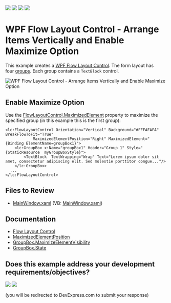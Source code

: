 <!-- default badges list -->
![](https://img.shields.io/endpoint?url=https://codecentral.devexpress.com/api/v1/VersionRange/128654202/22.2.2%2B)
[![](https://img.shields.io/badge/Open_in_DevExpress_Support_Center-FF7200?style=flat-square&logo=DevExpress&logoColor=white)](https://supportcenter.devexpress.com/ticket/details/E2260)
[![](https://img.shields.io/badge/📖_How_to_use_DevExpress_Examples-e9f6fc?style=flat-square)](https://docs.devexpress.com/GeneralInformation/403183)
[![](https://img.shields.io/badge/💬_Leave_Feedback-feecdd?style=flat-square)](#does-this-example-address-your-development-requirementsobjectives)
<!-- default badges end -->

# WPF Flow Layout Control - Arrange Items Vertically and Enable Maximize Option 

This example creates a [WPF Flow Layout Control](https://docs.devexpress.com/WPF/8148/controls-and-libraries/layout-management/tile-and-layout/flow-layout-control). The form layout has four [groups](https://docs.devexpress.com/WPF/DevExpress.Xpf.LayoutControl.GroupBox). Each group contains a `TextBlock` control.

![WPF Flow Layout Control - Arrange Items Vertically and Enable Maximize Option ](https://raw.githubusercontent.com/DevExpress-Examples/how-to-display-items-in-flowlayoutcontrol-and-enable-maximization-feature-e2260/22.2.2%2B/i/wpf-flow-layout-control-devexpress.png)

## Enable Maximize Option

Use the [FlowLayoutControl.MaximizedElement](https://docs.devexpress.com/WPF/DevExpress.Xpf.LayoutControl.FlowLayoutControl.MaximizedElement) property to maximize the specified group (in this example this is the first group):

```xaml
<lc:FlowLayoutControl Orientation="Vertical" Background="#FFFAFAFA" BreakFlowToFit="True" 
			MaximizedElementPosition="Right" MaximizedElement="{Binding ElementName=groupBox1}">
    <lc:GroupBox x:Name="groupBox1" Header="Group 1" Style="{StaticResource  myGroupBoxStyle}">
        <TextBlock  TextWrapping="Wrap" Text="Lorem ipsum dolor sit amet, consectetur adipiscing elit. Sed molestie porttitor congue..."/>
    </lc:GroupBox>
  ...
</lc:FlowLayoutControl>
```


## Files to Review

* [MainWindow.xaml](./CS/FlowLayoutControl_GroupBox/MainWindow.xaml) (VB: [MainWindow.xaml](./VB/FlowLayoutControl_GroupBox/MainWindow.xaml))


## Documentation

* [Flow Layout Control](https://docs.devexpress.com/WPF/8148/controls-and-libraries/layout-management/tile-and-layout/flow-layout-control)
* [MaximizedElementPosition](https://docs.devexpress.com/WPF/DevExpress.Xpf.LayoutControl.FlowLayoutControl.MaximizedElementPosition)
* [GroupBox.MaximizeElementVisibility](https://docs.devexpress.com/WPF/DevExpress.Xpf.LayoutControl.GroupBox.MaximizeElementVisibility)
* [GroupBox.State](https://docs.devexpress.com/WPF/DevExpress.Xpf.LayoutControl.GroupBox.State)
<!-- feedback -->
## Does this example address your development requirements/objectives?

[<img src="https://www.devexpress.com/support/examples/i/yes-button.svg"/>](https://www.devexpress.com/support/examples/survey.xml?utm_source=github&utm_campaign=wpf-flow-layout-with-maximize-option&~~~was_helpful=yes) [<img src="https://www.devexpress.com/support/examples/i/no-button.svg"/>](https://www.devexpress.com/support/examples/survey.xml?utm_source=github&utm_campaign=wpf-flow-layout-with-maximize-option&~~~was_helpful=no)

(you will be redirected to DevExpress.com to submit your response)
<!-- feedback end -->
